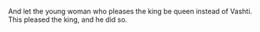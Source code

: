 And let the young woman who pleases the king be queen instead of Vashti. This pleased the king, and he did so.

